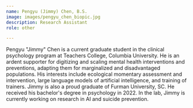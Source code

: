 ```yaml
---
name: Pengyu (Jimmy) Chen, B.S.
image: images/pengyu_chen_biopic.jpg
description: Research Assistant
role: other

---
```


Pengyu "Jimmy" Chen is a current graduate student in the clinical psychology program at Teachers College, Columbia University. He is an ardent supporter for digitizing and scaling mental health interventions and preventions, adapting them for marginalized and disadvantaged populations. His interests include ecological momentary assessment and intervention, large language models of artificial intelligence, and training of trainers. Jimmy is also a proud graduate of Furman University, SC. He received his bachelor's degree in psychology in 2022. In the lab, Jimmy is currently working on research in AI and suicide prevention.